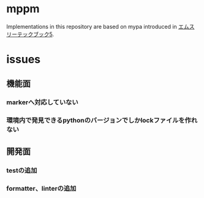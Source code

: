 # mppm
Implementations in this repository are based on mypa introduced in [エムスリーテックブック5](https://techbookfest.org/product/rpXewXTtekXgNPFBCWLrX4?productVariantID=nrAyYa0LsLwUZUk5Qee80X).



# issues

## 機能面

### markerへ対応していない

### 環境内で発見できるpythonのバージョンでしかlockファイルを作れない


## 開発面

### testの追加

### formatter、linterの追加

